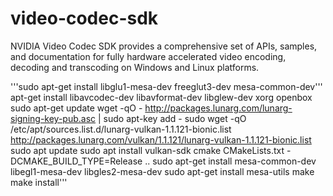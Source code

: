 # video-codec-sdk
NVIDIA Video Codec SDK provides a comprehensive set of APIs, samples, and documentation for fully hardware accelerated video encoding, decoding and transcoding on Windows and Linux platforms.


'''sudo apt-get install libglu1-mesa-dev freeglut3-dev mesa-common-dev'''
apt-get install libavcodec-dev libavformat-dev libglew-dev xorg openbox
sudo apt-get update
wget -qO - http://packages.lunarg.com/lunarg-signing-key-pub.asc | sudo apt-key add -
sudo wget -qO /etc/apt/sources.list.d/lunarg-vulkan-1.1.121-bionic.list http://packages.lunarg.com/vulkan/1.1.121/lunarg-vulkan-1.1.121-bionic.list
sudo apt update
sudo apt install vulkan-sdk
cmake CMakeLists.txt -DCMAKE_BUILD_TYPE=Release ..
sudo apt-get install mesa-common-dev libegl1-mesa-dev libgles2-mesa-dev
sudo apt-get install mesa-utils
make
make install'''
